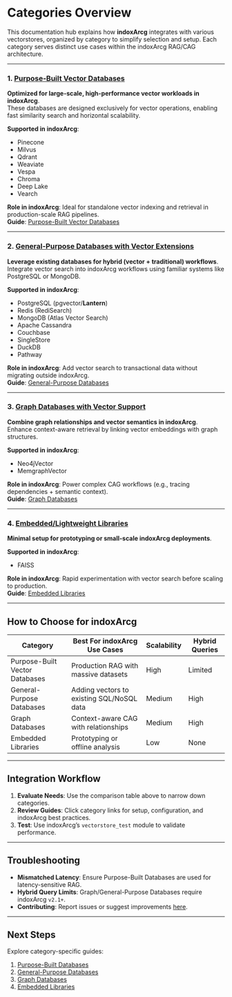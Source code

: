 # Categories Overview

This documentation hub explains how **indoxArcg** integrates with various vectorstores, organized by category to simplify selection and setup. Each category serves distinct use cases within the indoxArcg RAG/CAG architecture.

---

### 1. [Purpose-Built Vector Databases](purpose-built-vector-databases.md)

**Optimized for large-scale, high-performance vector workloads in indoxArcg**.  
These databases are designed exclusively for vector operations, enabling fast similarity search and horizontal scalability.

**Supported in indoxArcg**:

- Pinecone
- Milvus
- Qdrant
- Weaviate
- Vespa
- Chroma
- Deep Lake
- Vearch

**Role in indoxArcg**: Ideal for standalone vector indexing and retrieval in production-scale RAG pipelines.  
**Guide**: [Purpose-Built Vector Databases](purpose-built-vector-databases.md)

---

### 2. [General-Purpose Databases with Vector Extensions](general-purpose-vector-databases.md)

**Leverage existing databases for hybrid (vector + traditional) workflows**.  
Integrate vector search into indoxArcg workflows using familiar systems like PostgreSQL or MongoDB.

**Supported in indoxArcg**:

- PostgreSQL (pgvector/**Lantern**)
- Redis (RediSearch)
- MongoDB (Atlas Vector Search)
- Apache Cassandra
- Couchbase
- SingleStore
- DuckDB
- Pathway

**Role in indoxArcg**: Add vector search to transactional data without migrating outside indoxArcg.  
**Guide**: [General-Purpose Databases](general-purpose-vector-databases.md)

---

### 3. [Graph Databases with Vector Support](graph-databases.md)

**Combine graph relationships and vector semantics in indoxArcg**.  
Enhance context-aware retrieval by linking vector embeddings with graph structures.

**Supported in indoxArcg**:

- Neo4jVector
- MemgraphVector

**Role in indoxArcg**: Power complex CAG workflows (e.g., tracing dependencies + semantic context).  
**Guide**: [Graph Databases](graph-databases.md)

---

### 4. [Embedded/Lightweight Libraries](embedded-libraries.md)

**Minimal setup for prototyping or small-scale indoxArcg deployments**.

**Supported in indoxArcg**:

- FAISS

**Role in indoxArcg**: Rapid experimentation with vector search before scaling to production.  
**Guide**: [Embedded Libraries](embedded-libraries.md)

---

## How to Choose for indoxArcg

| Category                       | Best For indoxArcg Use Cases              | Scalability | Hybrid Queries |
| ------------------------------ | ----------------------------------------- | ----------- | -------------- |
| Purpose-Built Vector Databases | Production RAG with massive datasets      | High        | Limited        |
| General-Purpose Databases      | Adding vectors to existing SQL/NoSQL data | Medium      | High           |
| Graph Databases                | Context-aware CAG with relationships      | Medium      | High           |
| Embedded Libraries             | Prototyping or offline analysis           | Low         | None           |

---

## Integration Workflow

1. **Evaluate Needs**: Use the comparison table above to narrow down categories.
2. **Review Guides**: Click category links for setup, configuration, and indoxArcg best practices.
3. **Test**: Use indoxArcg’s `vectorstore_test` module to validate performance.

---

## Troubleshooting

- **Mismatched Latency**: Ensure Purpose-Built Databases are used for latency-sensitive RAG.
- **Hybrid Query Limits**: Graph/General-Purpose Databases require indoxArcg `v2.1+`.
- **Contributing**: Report issues or suggest improvements [here](https://github.com/osllmai/inDox/tree/master/docs/indoxArcg/vectorstores).

---

## Next Steps

Explore category-specific guides:

1. [Purpose-Built Databases](purpose-built-vector-databases.md)
2. [General-Purpose Databases](general-purpose-vector-databases.md)
3. [Graph Databases](graph-databases.md)
4. [Embedded Libraries](embedded-libraries.md)
